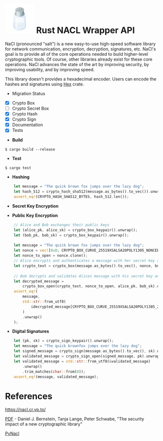 

# ![salt](images/salt.png) Rust NACL Wrapper API
NaCl (pronounced "salt") is a new easy-to-use high-speed software library for network communication, encryption, decryption, signatures, etc. NaCl's goal is to provide all of the core operations needed to build higher-level cryptographic tools.
Of course, other libraries already exist for these core operations. NaCl advances the state of the art by improving security, by improving usability, and by improving speed.

This library doesn't provides a hexadecimal encoder. Users can encode the hashes and signatures using [Hex](https://github.com/KokaKiwi/rust-hex) crate.

* Migration Status

- [x] Crypto Box 
- [ ] Crypto Secret Box 
- [x] Crypto Hash
- [x] Crypto Sign
- [x] Documentation
- [x] Tests

* **Build**
```
$ cargo build --release
```

* **Test**
```
$ cargo test
```

* **Hashing**
``` rust
    let message = "The quick brown fox jumps over the lazy dog";
    let hash_512 = crypto_hash_sha512(message.as_bytes().to_vec()).unwrap();
    assert_eq!(CRYPTO_HASH_SHA512_BYTES, hash_512.len());
```

* **Secret Key Encryption**

* **Public Key Encryption**
```rust
    // Alice and Bob exchanges their public keys
    let (alice_pk, alice_sk) = crypto_box_keypair().unwrap();
    let (bob_pk, bob_sk) = crypto_box_keypair().unwrap();

    let message = "The quick brown fox jumps over the lazy dog";
    let nonce = vec![0u8; CRYPTO_BOX_CURVE_25519XSALSA20POLY1305_NONCEBYTES];
    let nonce_to_open = nonce.clone();
    // Alice encrypts and authenticates a message with her secret key and Bobs public key
    let crypto_text = crypto_box(message.as_bytes().to_vec(), nonce, bob_pk, alice_sk).unwrap();

    // Bob decrypts and validates Alices message with his secret key and Alices public key
    let decrypted_message =
        crypto_box_open(crypto_text, nonce_to_open, alice_pk, bob_sk).unwrap();
    assert_eq!(
        message,
        std::str::from_utf8(
            &decrypted_message[CRYPTO_BOX_CURVE_25519XSALSA20POLY1305_ZEROBYTES..]
        )
        .unwrap()
    );
```

* **Digital Signatures**
``` rust
    let (pk, sk) = crypto_sign_keypair().unwrap();
    let message = "The quick brownfox jumps over the lazy dog";
    let signed_message = crypto_sign(message.as_bytes().to_vec(), sk).unwrap();
    let validated_message = crypto_sign_open(signed_message, pk).unwrap();
    let validated_message = std::str::from_utf8(&validated_message)
        .unwrap()
        .trim_matches(char::from(0));
    assert_eq!(message, validated_message);
```

# References

https://nacl.cr.yp.to/

[PDF](https://cr.yp.to/highspeed/coolnacl-20120725.pdf) - Daniel J. Bernstein, Tanja Lange, Peter Schwabe, "The security impact of a new cryptographic library"

[PyNacl](https://pynacl.readthedocs.io/en/latest/)
